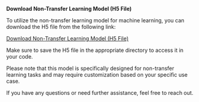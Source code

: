 **Download Non-Transfer Learning Model (H5 File)**


To utilize the non-transfer learning model for machine learning, you can download the H5 file from the following link:

[Download Non-Transfer Learning Model (H5 File)](https://drive.google.com/file/d/1y65ZsoKOobvUhQcnxJaQiFPRQafo22Vs/view?usp=sharing)

Make sure to save the H5 file in the appropriate directory to access it in your code.

Please note that this model is specifically designed for non-transfer learning tasks and may require customization based on your specific use case.

If you have any questions or need further assistance, feel free to reach out.
